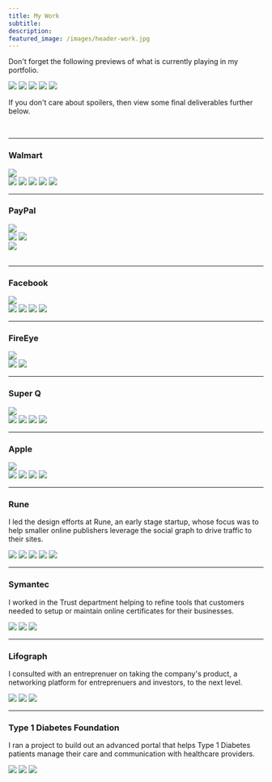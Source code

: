 ```yaml
---
title: My Work
subtitle: 
description: 
featured_image: /images/header-work.jpg
---
```


<p class="text-center">Don't forget the following previews of what is currently playing in my portfolio.</p>

<div class="gallery" data-columns="1">
	<a href="/project/anomalie.html"><img src="/images/poster-anomalie.png"></a>
	<a href="/project/walmart.html"><img src="/images/poster-walmart.png"></a>
	<a href="/project/vudu.html"><img src="/images/poster-vudu.png"></a>
	<a href="/project/paypal.html"><img src="/images/poster-paypal.png"></a>
	<a href="/project/apple.html"><img src="/images/poster-apple.png"></a>
</div>

<p class="text-center">If you don't care about spoilers, then view some final deliverables further below.</p><br/>

<hr />
<div class="work-title">
<h3 class="text-center">Walmart</h3><a href="/project/walmart.html"><img src="/images/button-read-story.svg"></a> 
</div>
<div class="gallery" data-columns="1">
	<img src="/images/story-walmart-14a.jpg">
	<img src="/images/story-walmart-14b.png">
	<img src="/images/story-walmart-14c.png">
	<img src="/images/story-walmart-14d.png">
	<img src="/images/story-walmart-14e.png">
</div>

<hr />
<div class="work-title">
<h3 class="text-center">PayPal</h3><a href="/project/paypal.html"><img src="/images/button-read-story.svg"></a> 
</div>
<div class="gallery" data-columns="2">
	<img src="/images/portfolio-paypal-1.png">
	<img src="/images/portfolio-paypal-2.png">
</div>
<div>
	<img src="/images/portfolio-paypal-3.png">
</div><br/>

<hr />
<div class="work-title">
<h3 class="text-center">Facebook</h3><a href="/project/facebook.html"><img src="/images/button-read-story.svg"></a> 
</div>
<div class="gallery" data-columns="1">
	<img src="/images/story-facebook-15a.png">
	<img src="/images/story-facebook-15b.png">
	<img src="/images/story-facebook-10a.png">
	<img src="/images/story-facebook-10b.png">
</div>

<hr />
<div class="work-title">
<h3 class="text-center">FireEye</h3><a href="/project/fireeye.html"><img src="/images/button-read-story.svg"></a> 
</div>

<div class="gallery" data-columns="1">
	<img src="/images/portfolio-fireeye-1.png">
	<img src="/images/portfolio-fireeye-2.png">
</div>

<hr />
<div class="work-title">
<h3 class="text-center">Super Q</h3><a href="/project/vudu.html"><img src="/images/button-read-story.svg"></a> 
</div>

<div class="gallery" data-columns="1">
	<img src="/images/portfolio-vudu-1.png">
	<img src="/images/portfolio-vudu-2.png">
	<img src="/images/portfolio-vudu-3.png">
	<img src="/images/portfolio-vudu-4.png">
</div>

<hr />
<div class="work-title">
<h3 class="text-center">Apple</h3><a href="/project/apple.html"><img src="/images/button-read-story.svg"></a> 
</div>
<div class="gallery" data-columns="1">
	<img src="/images/portfolio-apple-1.png">
	<img src="/images/portfolio-apple-2.png">
	<img src="/images/portfolio-apple-3.png">
	<img src="/images/portfolio-apple-4.png">
</div>

<hr />

<h3 class="text-center">Rune</h3>

I led the design efforts at Rune, an early stage startup, whose focus was to help smaller online publishers leverage the social graph to drive traffic to their sites.

<div class="gallery" data-columns="1">
	<img src="/images/portfolio-rune-1.png">
	<img src="/images/portfolio-rune-2.png">
	<img src="/images/portfolio-rune-3.png">
	<img src="/images/portfolio-rune-4.png">
	<img src="/images/portfolio-rune-5.png">
</div>

<hr />

<h3 class="text-center">Symantec</h3>

I worked in the Trust department helping to refine tools that customers needed to setup or maintain online certificates for their businesses.

<div class="gallery" data-columns="1">
	<img src="/images/portfolio-symantec-1.png">
	<img src="/images/portfolio-symantec-2.png">
	<img src="/images/portfolio-symantec-4.png">
</div>

<hr />

<h3 class="text-center">Lifograph</h3>

I consulted with an entreprenuer on taking the company's product, a networking platform for entreprenuers and investors, to the next level.

<div class="gallery" data-columns="1">
	<img src="/images/portfolio-lifograph-1.png">
	<img src="/images/portfolio-lifograph-2.png">
	<img src="/images/portfolio-lifograph-3.png">
</div>

<hr />

<h3 class="text-center">Type 1 Diabetes Foundation</h3>

I ran a project to build out an advanced portal that helps Type 1 Diabetes patients manage their care and communication with healthcare providers.

<div class="gallery" data-columns="1">
	<img src="/images/portfolio-t1de-1.png">
	<img src="/images/portfolio-t1de-2.png">
	<img src="/images/portfolio-t1de-3.png">	
</div>

